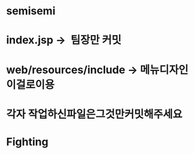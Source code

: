 # semisemi
# index.jsp ->  팀장만 커밋
# web/resources/include -> 메뉴디자인이걸로이용
# 각자 작업하신파일은그것만커밋해주세요

# Fighting
